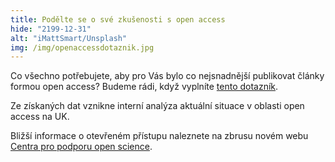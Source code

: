 ```yaml
---
title: Podělte se o své zkušenosti s open access
hide: "2199-12-31"
alt: "iMattSmart/Unsplash"
img: /img/openaccessdotaznik.jpg
---
```


Co všechno potřebujete, aby pro Vás bylo co nejsnadnější publikovat články formou open access? Budeme rádi, když vyplníte [tento dotazník](https://forms.office.com/Pages/ResponsePage.aspx?id=2naS4DT5hkC_CIgWogQUonoGJG8tRmlEkAd4zWQwSllURVdUSDdUQVBROFM3NEtRRFlIRk1INU9JNi4u).

Ze získaných dat vznikne interní analýza aktuální situace v oblasti open access na UK.

Bližší informace o otevřeném přístupu naleznete na zbrusu novém webu [Centra pro podporu open science](https://openscience.cuni.cz/OSCI-1.html).

